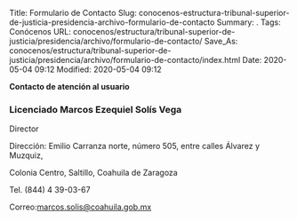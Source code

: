 Title: Formulario de Contacto
Slug: conocenos-estructura-tribunal-superior-de-justicia-presidencia-archivo-formulario-de-contacto
Summary: .
Tags: Conócenos
URL: conocenos/estructura/tribunal-superior-de-justicia/presidencia/archivo/formulario-de-contacto/
Save_As: conocenos/estructura/tribunal-superior-de-justicia/presidencia/archivo/formulario-de-contacto/index.html
Date: 2020-05-04 09:12
Modified: 2020-05-04 09:12


**Contacto de atención al usuario**

### Licenciado Marcos Ezequiel Solís Vega

Director

Dirección: Emilio Carranza norte, número 505, entre calles Álvarez y Muzquiz,

Colonia Centro, Saltillo, Coahuila de Zaragoza

Tel. (844) 4 39-03-67

Correo:marcos.solis@coahuila.gob.mx



